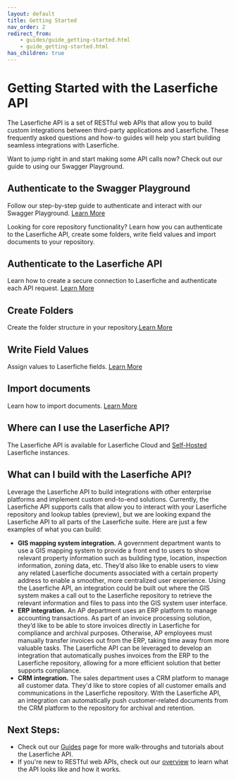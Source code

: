 ```yaml
---
layout: default
title: Getting Started
nav_order: 2
redirect_from:
    - guides/guide_getting-started.html
    - guide_getting-started.html
has_children: true
---
```

<!--Copyright (c) Laserfiche.
Licensed under the MIT License. See LICENSE in the project root for license information.-->

# Getting Started with the Laserfiche API

The Laserfiche API is a set of RESTful web APIs that allow you to build custom integrations between third-party applications and Laserfiche. These frequently asked questions and how-to guides will help you start building seamless integrations with Laserfiche.

Want to jump right in and start making some API calls now? Check out our guide to using our Swagger Playground.

## Authenticate to the Swagger Playground

Follow our step-by-step guide to authenticate and interact with our Swagger Playground. [Learn More](guide_authenticating-to-the-swagger-playground.html)

Looking for core repository functionality? Learn how you can authenticate to the Laserfiche API, create some folders, write field values and import documents to your repository.

## Authenticate to the Laserfiche API
Learn how to create a secure connection to Laserfiche and authenticate each API request. [Learn More](guide_authenticating-to-the-laserfiche-api.html)

## Create Folders

Create the folder structure in your repository.[Learn More](v2/guide_creating-folders-v2.html)

## Write Field Values

Assign values to Laserfiche fields. [Learn More](v2/guide_write-field-values-v2.html)

## Import documents

Learn how to import documents. [Learn More](guide_importing-documents.html)

## Where can I use the Laserfiche API?

The Laserfiche API is available for Laserfiche Cloud and [Self-Hosted](/api/server/index.html) Laserfiche instances.

## What can I build with the Laserfiche API?

Leverage the Laserfiche API to build integrations with other enterprise platforms and implement custom end-to-end solutions. Currently, the Laserfiche API supports calls that allow you to interact with your Laserfiche repository and lookup tables (preview), but we are looking expand the Laserfiche API to all parts of the Laserfiche suite. Here are just a few examples of what you can build:

- **GIS mapping system integration.** A government department wants to use a GIS mapping system to provide a front end to users to show relevant property information such as building type, location, inspection information, zoning data, etc. They’d also like to enable users to view any related Laserfiche documents associated with a certain property address to enable a smoother, more centralized user experience. Using the Laserfiche API, an integration could be built out where the GIS system makes a call out to the Laserfiche repository to retrieve the relevant information and files to pass into the GIS system user interface.
- **ERP integration.** An AP department uses an ERP platform to manage accounting transactions. As part of an invoice processing solution, they’d like to be able to store invoices directly in Laserfiche for compliance and archival purposes. Otherwise, AP employees must manually transfer invoices out from the ERP, taking time away from more valuable tasks. The Laserfiche API can be leveraged to develop an integration that automatically pushes invoices from the ERP to the Laserfiche repository, allowing for a more efficient solution that better supports compliance.
- **CRM integration.** The sales department uses a CRM platform to manage all customer data. They'd like to store copies of all customer emails and communications in the Laserfiche repository. With the Laserfiche API, an integration can automatically push customer-related documents from the CRM platform to the repository for archival and retention.

## Next Steps:
- Check out our [Guides](/guides/index.html) page for more walk-throughs and tutorials about the Laserfiche API.
- If you're new to RESTful web APIs, check out our [overview](guide_overview-of-the-laserfiche-api.html) to learn what the API looks like and how it works.